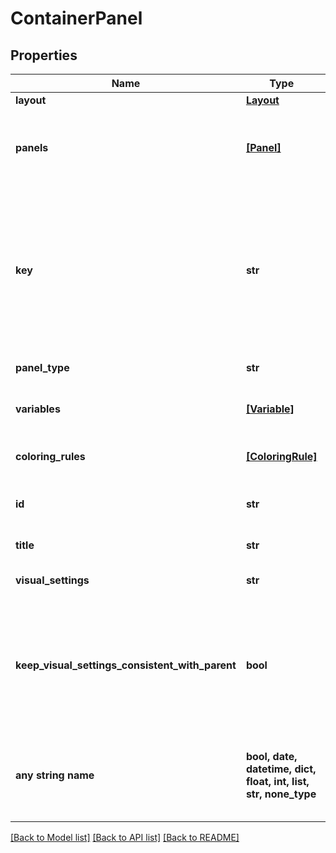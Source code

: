 # ContainerPanel


## Properties
Name | Type | Description | Notes
------------ | ------------- | ------------- | -------------
**layout** | [**Layout**](Layout.md) |  | 
**panels** | [**[Panel]**](Panel.md) | Children panels that the container panel contains. | 
**key** | **str** | Key for the panel. Used to create searches for the queries in the panel and configure the layout of the panel in the dashboard.  | 
**panel_type** | **str** | Type of panel. | 
**variables** | [**[Variable]**](Variable.md) | Variables to apply to the panel children. | [optional] 
**coloring_rules** | [**[ColoringRule]**](ColoringRule.md) | Rules to set the color of data. | [optional] 
**id** | **str** | Unique identifier for the panel. | [optional] 
**title** | **str** | Title of the panel. | [optional] 
**visual_settings** | **str** | Visual settings of the panel. | [optional] 
**keep_visual_settings_consistent_with_parent** | **bool** | Keeps the visual settings, like series colors, consistent with the settings of the parent panel. | [optional]  if omitted the server will use the default value of True
**any string name** | **bool, date, datetime, dict, float, int, list, str, none_type** | any string name can be used but the value must be the correct type | [optional]

[[Back to Model list]](../README.md#documentation-for-models) [[Back to API list]](../README.md#documentation-for-api-endpoints) [[Back to README]](../README.md)


